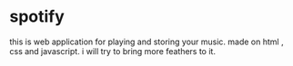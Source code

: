 # spotify
this is web application for playing and storing your music. made on html , css and javascript.
i will try to bring more feathers to it.
